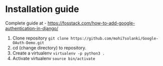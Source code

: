# Installation guide

Complete guide at - https://fosstack.com/how-to-add-google-authentication-in-django/

1) Clone repository ```git clone https://github.com/mohi7solanki/Google-OAuth-Demo.git```
2) cd (change directory) to repository. 
3) Create a virtualenv ``` virtualenv -p python3 . ```
4) Activate virtualenv ``` source bin/activate  ```